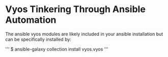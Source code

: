 # Vyos Tinkering Through Ansible Automation


The ansible vyos modules are likely included in your ansible installation but can be specifically installed by:

'''
$ ansible-galaxy collection install vyos.vyos
'''
